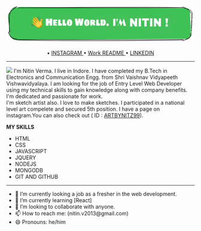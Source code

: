<!--<h3 align="center">
![image](https://user-images.githubusercontent.com/6764957/87082196-3418a980-c25d-11ea-9987-0d9787d54100.png)
</h3> -->
[![160744959694494596](https://github.com/codewithnitzz/img/blob/main/img_github.png)](https://github.com/codewithnitzz?tab=repositories)

<p align="center">
•
  <a href ="https://www.instagram.com/artbynitz99/"> INSTAGRAM </a> •
  <a href ="https://github.com/codewithnitzz/codewithnitzz/blob/main/README.md"> Work README </a> • 
  <a href ="https://www.linkedin.com/in/nitin-verma-7b4bb51a8"> LINKEDIN </a> 
  </p>
  
  <hr>
  
<img src="https://raw.githubusercontent.com/iampavangandhi/iampavangandhi/master/gifs/Hi.gif" width="30px"> I'm Nitin Verma. I live in Indore. I have completed my B.Tech in Electronics and Communication Engg. from Shri Vaishnav Vidyapeeth Vishwavidyalaya. I am looking for the job of Entry Level Web Developer using my technical skills to gain knowledge along with company benefits. I'm dedicated and passionate for work. <br>
 I'm sketch artist also. I love to make sketches. I participated in a national level art compelete and secured 5th position. I have a page on instagram.You can also check out ( ID : <a href ="https://www.instagram.com/artbynitz99/"> ARTBYNITZ99</a>). <br>
 
 <b> MY SKILLS </b>
 <ul>
  <li>HTML</li>
  <li>CSS</li>
  <li>JAVASCRIPT</li>
  <li>JQUERY</li>
  <li>NODEJS</li>
  <li>MONGODB</li>
  <li>GIT AND GITHUB</li>
 </ul>
 <hr>
 
<!-- Display Content --->
<ul>
<li> 🔭 I’m currently looking a job as a fresher in the web development.</li>
<li> 🌱 I’m currently learning [React] </li>
<li> 👯 I’m looking to collaborate with anyone. </li>
<li> 📫 How to reach me: (nitin.v2013@gmail.com) </li>
<li> 😄 Pronouns: he/him </li>
</ul> 

<!--- End of display content --->

